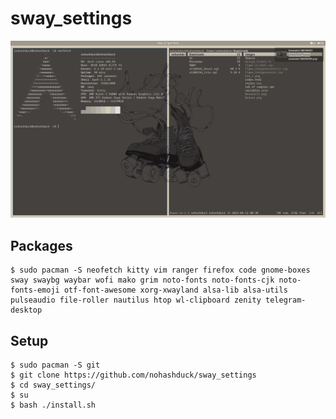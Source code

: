 # sway_settings
![Alt text](/screenshots/screenshot.png "screenshot")

## Packages
```
$ sudo pacman -S neofetch kitty vim ranger firefox code gnome-boxes sway swaybg waybar wofi mako grim noto-fonts noto-fonts-cjk noto-fonts-emoji otf-font-awesome xorg-xwayland alsa-lib alsa-utils pulseaudio file-roller nautilus htop wl-clipboard zenity telegram-desktop
```

## Setup
```
$ sudo pacman -S git
$ git clone https://github.com/nohashduck/sway_settings
$ cd sway_settings/
$ su
$ bash ./install.sh
```
